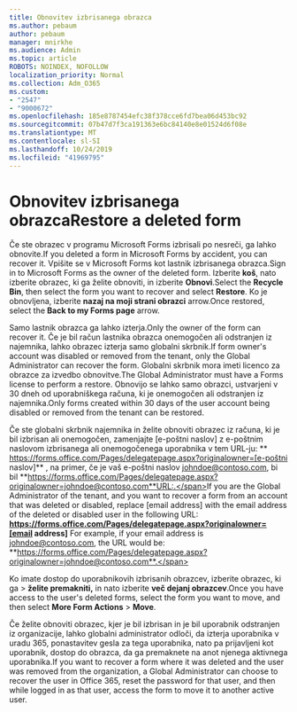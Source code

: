 ```yaml
---
title: Obnovitev izbrisanega obrazca
ms.author: pebaum
author: pebaum
manager: mnirkhe
ms.audience: Admin
ms.topic: article
ROBOTS: NOINDEX, NOFOLLOW
localization_priority: Normal
ms.collection: Adm_O365
ms.custom:
- "2547"
- "9000672"
ms.openlocfilehash: 185e8787454efc38f378cce6fd7bea06d453bc92
ms.sourcegitcommit: 07b47d7f3ca191363e6bc84140e8e01524d6f08e
ms.translationtype: MT
ms.contentlocale: sl-SI
ms.lasthandoff: 10/24/2019
ms.locfileid: "41969795"
---
```

# <a name="restore-a-deleted-form"></a><span data-ttu-id="e14a9-102">Obnovitev izbrisanega obrazca</span><span class="sxs-lookup"><span data-stu-id="e14a9-102">Restore a deleted form</span></span>

<span data-ttu-id="e14a9-103">Če ste obrazec v programu Microsoft Forms izbrisali po nesreči, ga lahko obnovite.</span><span class="sxs-lookup"><span data-stu-id="e14a9-103">If you deleted a form in Microsoft Forms by accident, you can recover it.</span></span> <span data-ttu-id="e14a9-104">Vpišite se v Microsoft Forms kot lastnik izbrisanega obrazca.</span><span class="sxs-lookup"><span data-stu-id="e14a9-104">Sign in to Microsoft Forms as the owner of the deleted form.</span></span> <span data-ttu-id="e14a9-105">Izberite **koš**, nato izberite obrazec, ki ga želite obnoviti, in izberite **Obnovi**.</span><span class="sxs-lookup"><span data-stu-id="e14a9-105">Select the **Recycle Bin**, then select the form you want to recover and select **Restore**.</span></span> <span data-ttu-id="e14a9-106">Ko je obnovljena, izberite **nazaj na moji strani obrazci** arrow.</span><span class="sxs-lookup"><span data-stu-id="e14a9-106">Once restored, select the **Back to my Forms page** arrow.</span></span>

<span data-ttu-id="e14a9-107">Samo lastnik obrazca ga lahko izterja.</span><span class="sxs-lookup"><span data-stu-id="e14a9-107">Only the owner of the form can recover it.</span></span> <span data-ttu-id="e14a9-108">Če je bil račun lastnika obrazca onemogočen ali odstranjen iz najemnika, lahko obrazec izterja samo globalni skrbnik.</span><span class="sxs-lookup"><span data-stu-id="e14a9-108">If form owner's account was disabled or removed from the tenant, only the Global Administrator can recover the form.</span></span> <span data-ttu-id="e14a9-109">Globalni skrbnik mora imeti licenco za obrazce za izvedbo obnovitve.</span><span class="sxs-lookup"><span data-stu-id="e14a9-109">The Global Administrator must have a Forms license to perform a restore.</span></span> <span data-ttu-id="e14a9-110">Obnovijo se lahko samo obrazci, ustvarjeni v 30 dneh od uporabniškega računa, ki je onemogočen ali odstranjen iz najemnika.</span><span class="sxs-lookup"><span data-stu-id="e14a9-110">Only forms created within 30 days of the user account being disabled or removed from the tenant can be restored.</span></span>

<span data-ttu-id="e14a9-111">Če ste globalni skrbnik najemnika in želite obnoviti obrazec iz računa, ki je bil izbrisan ali onemogočen, zamenjajte [e-poštni naslov] z e-poštnim naslovom izbrisanega ali onemogočenega uporabnika v tem URL-ju: \*\* https://forms.office.com/Pages/delegatepage.aspx?originalowner=[e-poštni naslov]\*\* , na primer, če je vaš e-poštni naslov johndoe@contoso.com, bi bil **https://forms.office.com/Pages/delegatepage.aspx?originalowner=johndoe@contoso.com**URL:.</span><span class="sxs-lookup"><span data-stu-id="e14a9-111">If you are the Global Administrator of the tenant, and you want to recover a form from an account that was deleted or disabled, replace [email address] with the email address of the deleted or disabled user in the following URL: **https://forms.office.com/Pages/delegatepage.aspx?originalowner=[email address]** For example, if your email address is johndoe@contoso.com, the URL would be: **https://forms.office.com/Pages/delegatepage.aspx?originalowner=johndoe@contoso.com**.</span></span> 

<span data-ttu-id="e14a9-112">Ko imate dostop do uporabnikovih izbrisanih obrazcev, izberite obrazec, ki ga > **želite premakniti,** in nato izberite **več dejanj obrazcev**.</span><span class="sxs-lookup"><span data-stu-id="e14a9-112">Once you have access to the user's deleted forms, select the form you want to move, and then select **More Form Actions** > **Move**.</span></span>

<span data-ttu-id="e14a9-113">Če želite obnoviti obrazec, kjer je bil izbrisan in je bil uporabnik odstranjen iz organizacije, lahko globalni administrator odloči, da izterja uporabnika v uradu 365, ponastavitev gesla za tega uporabnika, nato pa prijavljeni kot uporabnik, dostop do obrazca, da ga premaknete na anot njenega aktivnega uporabnika.</span><span class="sxs-lookup"><span data-stu-id="e14a9-113">If you want to recover a form where it was deleted and the user was removed from the organization, a Global Administrator can choose to recover the user in Office 365, reset the password for that user, and then while logged in as that user, access the form to move it to another active user.</span></span> 